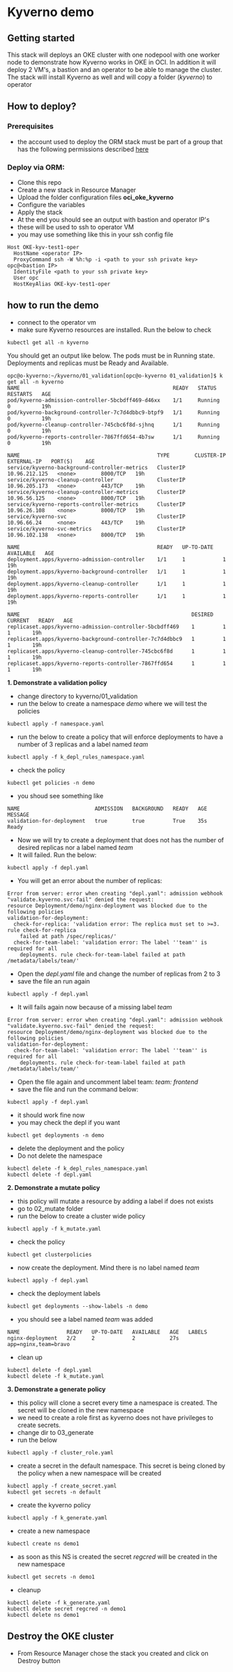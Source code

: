 # Kyverno demo

## Getting started

This stack will deploys an OKE cluster with one nodepool with one worker node to demonstrate how Kyverno works in OKE in OCI.
In addition it will deploy 2 VM's, a bastion and an operator to be able to manage the cluster.
The stack will install Kyverno as well and will copy a folder (_kyverno_) to operator

## How to deploy?

### Prerequisites

- the account used to deploy the ORM stack must be part of a group that has the following permissions described [here](https://docs.oracle.com/en-us/iaas/Content/ContEng/Concepts/contengpolicyconfig.htm#policyforgroupsrequired)


### Deploy via ORM:

- Clone this repo
- Create a new stack in Resource Manager
- Upload the folder configuration files **oci_oke_kyverno** 
- Configure the variables
- Apply the stack
- At the end you should see an output with bastion and operator IP's
- these will be used to ssh to operator VM
- you may use something like this in your ssh config file

```
Host OKE-kyv-test1-oper
  HostName <operator IP>
  ProxyCommand ssh -W %h:%p -i <path to your ssh private key> opc@<bastion IP>
  IdentityFile <path to your ssh private key>
  User opc
  HostKeyAlias OKE-kyv-test1-oper
```

## how to run the demo

- connect to the operator vm
- make sure Kyverno resources are installed. Run the below to check

```
kubectl get all -n kyverno
```
You should get an output like below. The pods must be in Running state. Deployments and replicas must be Ready and Available.

```
opc@o-kyverno:~/kyverno/01_validation[opc@o-kyverno 01_validation]$ k get all -n kyverno
NAME                                                 READY   STATUS    RESTARTS   AGE
pod/kyverno-admission-controller-5bcbdff469-d46xx    1/1     Running   0          19h
pod/kyverno-background-controller-7c7d4dbbc9-btpf9   1/1     Running   0          19h
pod/kyverno-cleanup-controller-745cbc6f8d-sjhnq      1/1     Running   0          19h
pod/kyverno-reports-controller-7867ffd654-4b7sw      1/1     Running   0          19h

NAME                                            TYPE        CLUSTER-IP      EXTERNAL-IP   PORT(S)    AGE
service/kyverno-background-controller-metrics   ClusterIP   10.96.212.125   <none>        8000/TCP   19h
service/kyverno-cleanup-controller              ClusterIP   10.96.205.173   <none>        443/TCP    19h
service/kyverno-cleanup-controller-metrics      ClusterIP   10.96.56.125    <none>        8000/TCP   19h
service/kyverno-reports-controller-metrics      ClusterIP   10.96.26.108    <none>        8000/TCP   19h
service/kyverno-svc                             ClusterIP   10.96.66.24     <none>        443/TCP    19h
service/kyverno-svc-metrics                     ClusterIP   10.96.102.138   <none>        8000/TCP   19h

NAME                                            READY   UP-TO-DATE   AVAILABLE   AGE
deployment.apps/kyverno-admission-controller    1/1     1            1           19h
deployment.apps/kyverno-background-controller   1/1     1            1           19h
deployment.apps/kyverno-cleanup-controller      1/1     1            1           19h
deployment.apps/kyverno-reports-controller      1/1     1            1           19h

NAME                                                       DESIRED   CURRENT   READY   AGE
replicaset.apps/kyverno-admission-controller-5bcbdff469    1         1         1       19h
replicaset.apps/kyverno-background-controller-7c7d4dbbc9   1         1         1       19h
replicaset.apps/kyverno-cleanup-controller-745cbc6f8d      1         1         1       19h
replicaset.apps/kyverno-reports-controller-7867ffd654      1         1         1       19h
```
**1. Demonstrate a validation policy**

- change directory to kyverno/01_validation
- run the below to create a namespace _demo_ where we will test the policies
```
kubectl apply -f namespace.yaml 
```
- run the below to create a policy that will enforce deployments to have a number of 3 replicas and a label named _team_
```
kubectl apply -f k_depl_rules_namespace.yaml 
```
- check the policy
```
kubectl get policies -n demo
```
- you shoud see something like 
```
NAME                        ADMISSION   BACKGROUND   READY   AGE   MESSAGE
validation-for-deployment   true        true         True    35s   Ready
```
- Now we will try to create a deployment that does not has the number of desired replicas nor a label named _team_
- It will failed. Run the below:

```
kubectl apply -f depl.yaml 
```
- You will get an error about the number of replicas:
```
Error from server: error when creating "depl.yaml": admission webhook "validate.kyverno.svc-fail" denied the request: 
resource Deployment/demo/nginx-deployment was blocked due to the following policies 
validation-for-deployment:
  check-for-replica: 'validation error: The replica must set to >=3. rule check-for-replica
    failed at path /spec/replicas/'
  check-for-team-label: 'validation error: The label ''team'' is required for all
    deployments. rule check-for-team-label failed at path /metadata/labels/team/'
```
- Open the _depl.yaml_ file and change the number of replicas from 2 to 3
- save the file an run again 
```
kubectl apply -f depl.yaml 
```
- It will fails again now because of a missing label _team_

```
Error from server: error when creating "depl.yaml": admission webhook "validate.kyverno.svc-fail" denied the request: 
resource Deployment/demo/nginx-deployment was blocked due to the following policies 
validation-for-deployment:
  check-for-team-label: 'validation error: The label ''team'' is required for all
    deployments. rule check-for-team-label failed at path /metadata/labels/team/'
```

- Open the file again and uncomment label team:  _team: frontend_
- save the file and run the command below:

```
kubectl apply -f depl.yaml 
```

- it should work fine now
- you may check the depl if you want

```
kubectl get deployments -n demo
```

- delete the deployment and the policy
- Do not delete the namespace

```
kubectl delete -f k_depl_rules_namespace.yaml 
kubectl delete -f depl.yaml
```

**2. Demonstrate a mutate policy**

- this policy will mutate a resource by adding a label if does not exists
- go to 02_mutate folder
- run the below to create a cluster wide policy
```
kubectl apply -f k_mutate.yaml 
```
- check the policy
```
kubectl get clusterpolicies 
```
- now create the deployment. Mind there is no label named _team_ 
```
kubectl apply -f depl.yaml 
```
- check the deployment labels
```
kubectl get deployments --show-labels -n demo
```
- you should see a label named _team_ was added

```
NAME               READY   UP-TO-DATE   AVAILABLE   AGE   LABELS
nginx-deployment   2/2     2            2           27s   app=nginx,team=bravo
```

- clean up
```
kubectl delete -f depl.yaml 
kubectl delete -f k_mutate.yaml
```
**3. Demonstrate a generate policy**

- this policy will clone a secret every time a namespace is created. The secret will be cloned in the new namespace 
- we need to create a role first as kyverno does not have privileges to create secrets.
- change dir to 03_generate
- run the below
```
kubectl apply -f cluster_role.yaml
```
- create a secret in the default namespace. This secret is being cloned by the policy when a new namespace will be created
```
kubectl apply -f create_secret.yaml 
kubectl get secrets -n default
```

- create the kyverno policy
```
kubectl apply -f k_generate.yaml 
```

- create a new namespace

```
kubectl create ns demo1
```

- as soon as this NS is created the secret _regcred_ will be created in the new namespace
```
kubectl get secrets -n demo1
```

- cleanup 
```
kubectl delete -f k_generate.yaml 
kubectl delete secret regcred -n demo1
kubectl delete ns demo1
```

## Destroy the OKE cluster

- From Resource Manager chose the stack you created and click on Destroy button